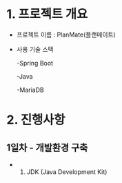 # 1. 프로젝트 개요
 - 프로젝트 이름 : PlanMate(플랜메이트)
 - 사용 기술 스택
   
   -Spring Boot
   
   -Java
   
   -MariaDB


# 2. 진행사항
## 1일차 - 개발환경 구축
 - 1. JDK (Java Development Kit)
   
